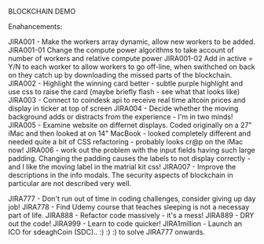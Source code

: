BLOCKCHAIN DEMO

Enahancements:

JIRA001 - Make the workers array dynamic, allow new workers to be added.
    JIRA001-01 Change the compute power algorithms to take account of number of workers and relative compute power
    JIRA001-02 Add in active = Y/N to each worker to allow workers to go off-line, when swithched on back on they catch up by downloading the missed parts of the blockchain.
JIRA002 - Highlight the winning card better - subtle purple highlight and use css to raise the card (maybe briefly flash - see what that looks like)
JIRA003 - Connect to coindesk api to receive real time altcoin prices and display in ticker at top of screen
JIRA004 - Decide whether the moving background adds or distracts from the experience - I'm in two minds!
JIRA005 - Examine website on differnet displays. Coded originally on a 27" iMac and then looked at on 14" MacBook - looked completely different and needed quite a bit of CSS refactoring - probably looks cr@p on the iMac now!
JIRA006 - work out the problem with the input fields having such large padding. Changing the padding causes the labels to not display correctly - and I like the moving label in the matrial kit css!
JIRA007 - Improve the descriptions in the info modals. The security aspects of blockchain in particular are not described very well.



JIRA777 - Don't run out of time in coding challenges, consider giving up day job!
JIRA778 - Find Udemy course that teaches sleeping is not a necessay part of life.
JIRA888 - Refactor code massively - it's a mess!
JIRA889 - DRY out the code!
JIRA999 - Learn to code quicker!
JIRA1million - Launch an ICO for sdeaghCoin (SDC).. :) :) :) to solve JIRA777 onwards.